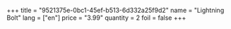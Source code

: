 +++
title = "9521375e-0bc1-45ef-b513-6d332a25f9d2"
name = "Lightning Bolt"
lang = ["en"]
price = "3.99"
quantity = 2
foil = false
+++
